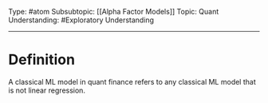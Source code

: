 Type: #atom
Subsubtopic: [[Alpha Factor Models]]
Topic: Quant 
Understanding: #Exploratory  Understanding

----
# Definition

A classical ML model in quant finance refers to any classical ML model that is not linear regression.